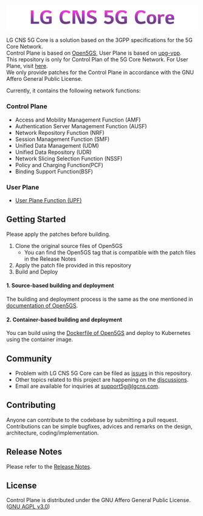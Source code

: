 <p align="center"><a href="https://github.com/lgcns5g/LGCNS-5G-Core" target="_blank" rel="noopener noreferrer"><img width="700" src="https://github.com/lgcns5g/LGCNS-5G-Core/blob/main/assets/img/LG%20CNS%205G%20Core.png" alt="LG CNS 5G Core logo"></a></p> 

LG CNS 5G Core is a solution based on the 3GPP specifications for the 5G Core Network.  
Control Plane is based on [Open5GS](https://github.com/open5gs/open5gs), User Plane is based on [upg-vpp](https://github.com/travelping/upg-vpp).  
This repository is only for Control Plan of the 5G Core Network. For User Plane, visit [here](https://github.com/lgcns5g/LGCNS-5G-Core-UPF).  
We only provide patches for the Control Plane in accordance with the GNU Affero General Public License.

Currently, it contains the following network functions:

### Control Plane
- Access and Mobility Management Function (AMF)
- Authentication Server Management Function (AUSF)
- Network Repository Function (NRF)
- Session Management Function (SMF)
- Unified Data Management (UDM)
- Unified Data Repository (UDR)
- Network Slicing Selection Function (NSSF)
- Policy and Charging Function(PCF)
- Binding Support Function(BSF)

### User Plane
- [User Plane Function (UPF)](https://github.com/lgcns5g/LGCNS-5G-Core-UPF)  

## Getting Started
Please apply the patches before building.  
 1. Clone the original source files of Open5GS
     - You can find the Open5GS tag that is compatible with the patch files in the Release Notes
 2. Apply the patch file provided in this repository
 3. Build and Deploy

#### 1. Source-based building and deployment
The building and deployment process is the same as the one mentioned in [documentation of Open5GS](https://open5gs.org/open5gs/docs/guide/02-building-open5gs-from-sources/).

#### 2. Container-based building and deployment
You can build using the [Dockerfile of Open5GS](https://github.com/open5gs/open5gs/tree/main/docker) and deploy to Kubernetes using the container image.

## Community 
- Problem with LG CNS 5G Core can be filed as [issues](https://github.com/lgcns5g/LGCNS-5G-Core/issues) in this repository.
- Other topics related to this project are happening on the [discussions](https://github.com/lgcns5g/LGCNS-5G-Core/discussions).
- Email are available for inquiries at support5g@lgcns.com.

## Contributing  
Anyone can contribute to the codebase by submitting a pull request.  
Contributions can be simple bugfixes, advices and remarks on the design, architecture, coding/implementation.

## Release Notes
Please refer to the [Release Notes](https://github.com/lgcns5g/LGCNS-5G-Core/releases).

## License 
Control Plane is distributed under the GNU Affero General Public License.([GNU AGPL v3.0](https://github.com/lgcns5g/LGCNS-5G-Core/blob/main/LICENSE))  
